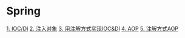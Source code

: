Spring
===

[1. IOC/DI](./IOC&DI.md)
[2. 注入对象](./注入对象.md)
[3. 用注解方式实现IOC&DI](./用注解方式实现IOC&DI.md)
[4. AOP](./AOP.md)
[5. 注解方式AOP](./注解AOP.md)
